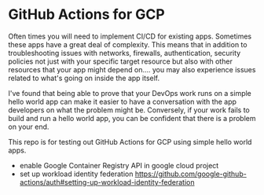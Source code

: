 # GitHub Actions for GCP
Often times you will need to implement CI/CD for existing apps. Sometimes these apps have a great deal of complexity. This means that in addition to troubleshooting issues with networks, firewalls, authentication, security policies not just with your specific target resource but also with other resources that your app might depend on.... you may also experience issues related to what's going on inside the app itself. 

I've found that being able to prove that your DevOps work runs on a simple hello world app can make it easier to have a conversation with the app developers on what the problem might be. Conversely, if your work fails to build and run a hello world app, you can be confident that there is a problem on your end.

This repo is for testing out GitHub Actions for GCP using simple hello world apps. 

- enable Google Container Registry API in google cloud project
- set up workload identity federation https://github.com/google-github-actions/auth#setting-up-workload-identity-federation

